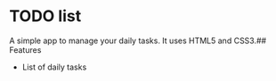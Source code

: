 # TODO list
A simple app to manage your daily tasks.
It uses HTML5 and CSS3.## Features
* List of daily tasks
